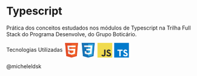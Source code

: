 # Typescript

Prática dos conceitos estudados nos módulos de Typescript na Trilha Full Stack do Programa Desenvolve, do Grupo Boticário.

Tecnologias Utilizadas
<img align="center" alt="" height="40em" width="40em" src="https://raw.githubusercontent.com/devicons/devicon/master/icons/html5/html5-original.svg">
<img align="center" alt="" height="40em" width="40em" src="https://raw.githubusercontent.com/devicons/devicon/master/icons/css3/css3-original.svg">
<img align="center" alt="" height="40em" width="40em" src="https://raw.githubusercontent.com/devicons/devicon/master/icons/javascript/javascript-original.svg">
<img align="center" alt="" height="40em" width="40em" src="https://raw.githubusercontent.com/devicons/devicon/master/icons/typescript/typescript-original.svg">

@micheleldsk
